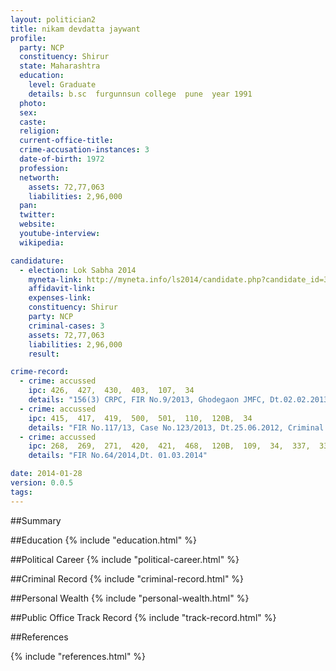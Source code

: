 ```yaml
---
layout: politician2
title: nikam devdatta jaywant
profile: 
  party: NCP
  constituency: Shirur
  state: Maharashtra
  education: 
    level: Graduate
    details: b.sc  furgunnsun college  pune  year 1991
  photo: 
  sex: 
  caste: 
  religion: 
  current-office-title: 
  crime-accusation-instances: 3
  date-of-birth: 1972
  profession: 
  networth: 
    assets: 72,77,063
    liabilities: 2,96,000
  pan: 
  twitter: 
  website: 
  youtube-interview: 
  wikipedia: 

candidature: 
  - election: Lok Sabha 2014
    myneta-link: http://myneta.info/ls2014/candidate.php?candidate_id=3685
    affidavit-link: 
    expenses-link: 
    constituency: Shirur 
    party: NCP
    criminal-cases: 3
    assets: 72,77,063
    liabilities: 2,96,000
    result:  

crime-record: 
  - crime: accussed
    ipc: 426,  427,  430,  403,  107,  34
    details: "156(3) CRPC, FIR No.9/2013, Ghodegaon JMFC, Dt.02.02.2013, Criminal Revision No.126/2013, Dt.04.02.2013" 
  - crime: accussed
    ipc: 415,  417,  419,  500,  501,  110,  120B,  34
    details: "FIR No.117/13, Case No.123/2013, Dt.25.06.2012, Criminal Revision No.552/13" 
  - crime: accussed
    ipc: 268,  269,  271,  420,  421,  468,  120B,  109,  34,  337,  338
    details: "FIR No.64/2014,Dt. 01.03.2014" 

date: 2014-01-28
version: 0.0.5
tags: 
---
```

##Summary


##Education
{% include "education.html" %}


##Political Career
{% include "political-career.html" %}


##Criminal Record
{% include "criminal-record.html" %}


##Personal Wealth
{% include "personal-wealth.html" %}


##Public Office Track Record
{% include "track-record.html" %}


##References


{% include "references.html" %}